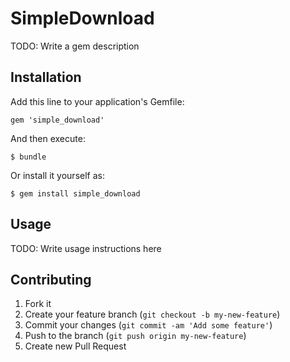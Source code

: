 # SimpleDownload

TODO: Write a gem description

## Installation

Add this line to your application's Gemfile:

    gem 'simple_download'

And then execute:

    $ bundle

Or install it yourself as:

    $ gem install simple_download

## Usage

TODO: Write usage instructions here

## Contributing

1. Fork it
2. Create your feature branch (`git checkout -b my-new-feature`)
3. Commit your changes (`git commit -am 'Add some feature'`)
4. Push to the branch (`git push origin my-new-feature`)
5. Create new Pull Request
